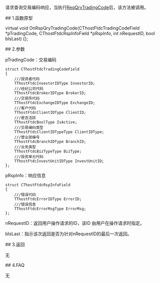 <p>请求查询交易编码响应，当执行<a href="../../CTHOSTFTDCTRADERSPI/REQQRYTRADINGCODE/">ReqQryTradingCode</a>后，该方法被调用。</p>
<span class="anchor" id="98d45940-1057-42f1-8fad-c2c3fb2e29cd"></span>
## 1.函数原型
<p>virtual void OnRspQryTradingCode(CThostFtdcTradingCodeField *pTradingCode, CThostFtdcRspInfoField *pRspInfo, int nRequestID, bool bIsLast) {};</p>
<span class="anchor" id="85397524-967a-4207-ab84-eb1585cce3ab"></span>
## 2.参数
<p>pTradingCode：交易编码</p>
<pre><code>struct CThostFtdcTradingCodeField
{
    ///投资者代码
    TThostFtdcInvestorIDType InvestorID;
    ///经纪公司代码
    TThostFtdcBrokerIDType BrokerID;
    ///交易所代码
    TThostFtdcExchangeIDType ExchangeID;
    ///客户代码
    TThostFtdcClientIDType ClientID;
    ///是否活跃
    TThostFtdcBoolType IsActive;
    ///交易编码类型
    TThostFtdcClientIDTypeType ClientIDType;
    ///营业部编号
    TThostFtdcBranchIDType BranchID;
    ///业务类型
    TThostFtdcBizTypeType BizType;
    ///投资单元代码
    TThostFtdcInvestUnitIDType InvestUnitID;
};
</code></pre>
<p>pRspInfo：响应信息</p>
<pre><code>struct CThostFtdcRspInfoField
{
    ///错误代码
    TThostFtdcErrorIDType ErrorID;
    ///错误信息
    TThostFtdcErrorMsgType ErrorMsg;
};
</code></pre>
<p>nRequestID：返回用户操作请求的ID，该ID 由用户在操作请求时指定。</p>
<p>bIsLast：指示该次返回是否为针对nRequestID的最后一次返回。</p>
<span class="anchor" id="2a20e886-abd4-43e3-9edb-0b34e3c262b5"></span>
## 3.返回
<p>无</p>
<span class="anchor" id="6f3412df-eeef-4ff7-8822-d1cf0cc46da7"></span>
## 4.FAQ
<p>无</p>
